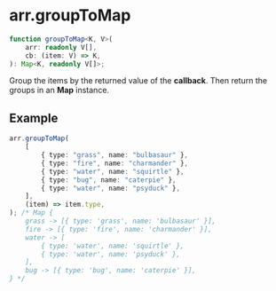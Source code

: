 # arr.groupToMap

```ts
function groupToMap<K, V>(
    arr: readonly V[],
    cb: (item: V) => K,
): Map<K, readonly V[]>;
```

Group the items by the returned value of the **callback**. Then return the
groups in an **Map** instance.

## Example

```ts
arr.groupToMap(
    [
        { type: "grass", name: "bulbasaur" },
        { type: "fire", name: "charmander" },
        { type: "water", name: "squirtle" },
        { type: "bug", name: "caterpie" },
        { type: "water", name: "psyduck" },
    ],
    (item) => item.type,
); /* Map {
    grass -> [{ type: 'grass', name: 'bulbasaur' }],
    fire -> [{ type: 'fire', name: 'charmander' }],
    water -> [
        { type: 'water', name: 'squirtle' },
        { type: 'water', name: 'psyduck' },
    ],
    bug -> [{ type: 'bug', name: 'caterpie' }],
} */
```
